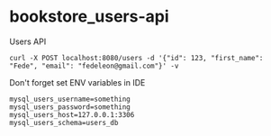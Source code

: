 # bookstore_users-api
Users API

```
curl -X POST localhost:8080/users -d '{"id": 123, "first_name": "Fede", "email": "fedeleon@gmail.com"}' -v
```

Don't forget set ENV variables in IDE
```
mysql_users_username=something
mysql_users_password=something
mysql_users_host=127.0.0.1:3306
mysql_users_schema=users_db
```

